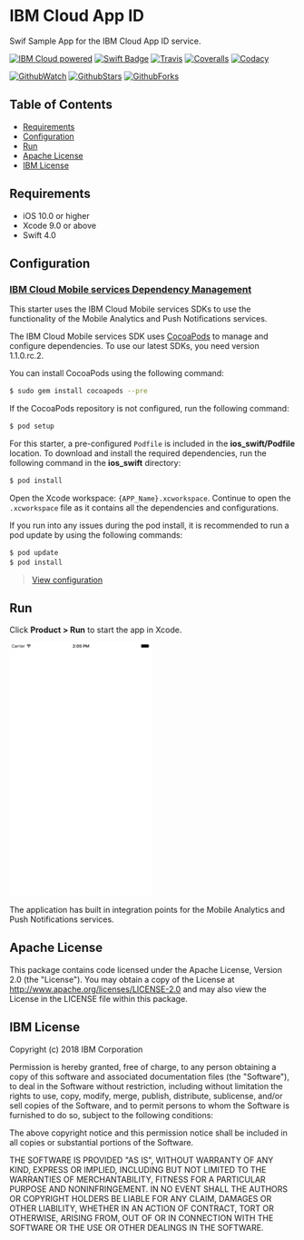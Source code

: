 # IBM Cloud App ID
Swif Sample App for the IBM Cloud App ID service.

[![IBM Cloud powered][img-ibmcloud-powered]][url-ibmcloud]
[![Swift Badge][img-swift-badge]][url-swift-badge]
[![Travis][img-travis-master]][url-travis-master]
[![Coveralls][img-coveralls-master]][url-coveralls-master]
[![Codacy][img-codacy]][url-codacy]

[![GithubWatch][img-github-watchers]][url-github-watchers]
[![GithubStars][img-github-stars]][url-github-stars]
[![GithubForks][img-github-forks]][url-github-forks]

## Table of Contents
* [Requirements](#requirements)
* [Configuration](#configuration)
* [Run](#run)
* [Apache License](#apache-license)
* [IBM License](#ibm-license)

## Requirements

* iOS 10.0 or higher
* Xcode 9.0 or above
* Swift 4.0

## Configuration

### [IBM Cloud Mobile services Dependency Management](#bluemix-mobile-services-dependency-management)

This starter uses the IBM Cloud Mobile services SDKs to use the functionality of the Mobile Analytics and Push Notifications services.

The IBM Cloud Mobile services SDK uses [CocoaPods](https://cocoapods.org/) to manage and configure dependencies. To use our latest SDKs, you need version 1.1.0.rc.2.

You can install CocoaPods using the following command:

```bash
$ sudo gem install cocoapods --pre
```

If the CocoaPods repository is not configured, run the following command:

```bash
$ pod setup
```

For this starter, a pre-configured `Podfile` is included in the **ios_swift/Podfile** location. To download and install the required dependencies, run the following command in the **ios_swift** directory:

```bash
$ pod install
```
Open the Xcode workspace: `{APP_Name}.xcworkspace`. Continue to open the `.xcworkspace` file as it contains all the dependencies and configurations.

If you run into any issues during the pod install, it is recommended to run a pod update by using the following commands:

```bash
$ pod update
$ pod install
```

> [View configuration](#configuration)

## Run

Click **Product > Run** to start the app in Xcode.

<img src="README_Images/basic.png" alt="Basic App Screenshot" width="250px"/>

The application has built in integration points for the Mobile Analytics and Push Notifications services.

## Apache License
This package contains code licensed under the Apache License, Version 2.0 (the "License"). You may obtain a copy of the License at http://www.apache.org/licenses/LICENSE-2.0 and may also view the License in the LICENSE file within this package.

## IBM License
Copyright (c) 2018 IBM Corporation

Permission is hereby granted, free of charge, to any person obtaining a copy of this software and associated documentation files (the "Software"), to deal in the Software without restriction, including without limitation the rights to use, copy, modify, merge, publish, distribute, sublicense, and/or sell copies of the Software, and to permit persons to whom the Software is furnished to do so, subject to the following conditions:

The above copyright notice and this permission notice shall be included in all copies or substantial portions of the Software.

THE SOFTWARE IS PROVIDED "AS IS", WITHOUT WARRANTY OF ANY KIND, EXPRESS OR IMPLIED, INCLUDING BUT NOT LIMITED TO THE WARRANTIES OF MERCHANTABILITY, FITNESS FOR A PARTICULAR PURPOSE AND NONINFRINGEMENT. IN NO EVENT SHALL THE AUTHORS OR COPYRIGHT HOLDERS BE LIABLE FOR ANY CLAIM, DAMAGES OR OTHER LIABILITY, WHETHER IN AN ACTION OF CONTRACT, TORT OR OTHERWISE, ARISING FROM, OUT OF OR IN CONNECTION WITH THE SOFTWARE OR THE USE OR OTHER DEALINGS IN THE SOFTWARE.

[img-ibmcloud-powered]: https://img.shields.io/badge/ibm%20cloud-powered-blue.svg
[url-ibmcloud]: https://www.ibm.com/cloud/

[img-swift-badge]: https://img.shields.io/badge/platform-ios_swift-lightgrey.svg?style=flat
[url-swift-badge]: https://developer.apple.com/swift

[img-travis-master]: https://travis-ci.org/ibm-cloud-security/app-id-sample-swift.svg?branch=master
[url-travis-master]: https://travis-ci.org/ibm-cloud-security/app-id-sample-swift?branch=master

[img-coveralls-master]: https://coveralls.io/repos/github/ibm-cloud-security/app-id-sample-swift/badge.svg
[url-coveralls-master]: https://coveralls.io/github/ibm-cloud-security/app-id-sample-swift

[img-codacy]: https://api.codacy.com/project/badge/Grade/5da7f95c0f2f4658ad14c282e8083dfe
[url-codacy]: https://www.codacy.com/app/ibm-cloud-security/app-id-sample-swift

[img-github-watchers]: https://img.shields.io/github/watchers/ibm-cloud-security/app-id-sample-swift.svg?style=social&label=Watch
[url-github-watchers]: https://github.com/ibm-cloud-security/app-id-sample-swift/watchers
[img-github-stars]: https://img.shields.io/github/stars/ibm-cloud-security/app-id-sample-swift.svg?style=social&label=Star
[url-github-stars]: https://github.com/ibm-cloud-security/app-id-sample-swift/stargazers
[img-github-forks]: https://img.shields.io/github/forks/ibm-cloud-security/app-id-sample-swift.svg?style=social&label=Fork
[url-github-forks]: https://github.com/ibm-cloud-security/app-id-sample-swift/network

